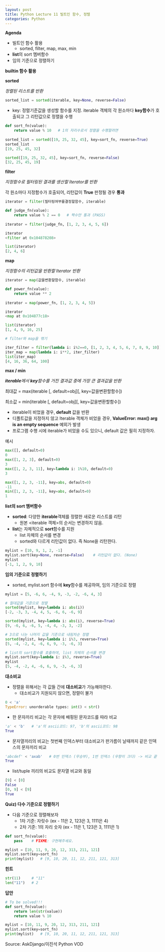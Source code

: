 ```yaml
---
layout: post
title: Python Lecture 11 빌트인 함수, 정렬
categories: Python
---
```


**Agenda**

- 빌트인 함수 활용
    - sorted, filter, map, max, min
- **list**의 sort 멤버함수
- 임의 기준으로 정렬하기

**builtin 함수 활용**

**sorted**

*정렬된 리스트를 반환*

```python
sorted_list = sorted(iterable, key=None, reverse=False)
```
- key: 정렬기준값을 생성할 함수를 지정. iterable 객체의 각 원소마다 **key함수**가 호출되고 그 리턴값으로 정렬을 수행

```python
def sort_fn(value):
    return value % 10	# 1의 자리수로서 정렬을 수행할려면
    
sorted_list = sorted([19, 25, 32, 45], key=sort_fn, reverse=True)
sorted_list
[19, 25, 45, 32]

sorted([19, 25, 32, 45], key=sort_fn, reverse=False)
[32, 25, 45, 19]
```

**filter**

*지정함수로 필터링된 결과를 생산할 Iterator를 반환*

각 원소마다 지정함수가 호출되어, 리턴값이 **True** 판정될 경우 **통과**

```python
iterator = filter(필터링여부를결정할함수, iterable)

def judge_fn(value):
    return value % 2 == 0	# 짝수만 통과 (PASS)
    
iterator = filter(judge_fn, [1, 2, 3, 4, 5, 6])

iterator
<filter at 0x104878208>

list(iterator)
[2, 4, 6]
```

**map**

*지정함수의 리턴값을 반환할 Iterator 반환*

```python
iterator = map(값을변환할함수, iterable)

def power_fn(value):
    return value ** 2
    
iterator = map(power_fn, [1, 2, 3, 4, 5])

iterator
<map at 0x104877c18>

list(iterator)
[1, 4, 9, 16, 25]

# filter와 map을 엮기

iter_filter = filter(lambda i: i%2==0, [1, 2, 3, 4, 5, 6, 7, 8, 9, 10])
iter_map = map(lambda i: i**2, iter_filter)
list(iter_map)
[4, 16, 36, 64, 100]
```

**max / min**

***iterable**에서 **key**함수를 거친 결과값 중에 가장 큰 결과값을 반환*

최대값 = max(iterable [, default=obj][, key=값을변환할함수])

최소값 = min(iterable [, default=obj][, key=값을변환할함수])

- iterable이 비었을 경우, **default** 값을 반환
- 디폴트값을 지정하지 않고 Iterable 객체가 비었을 경우, **ValueError: max() arg is an empty sequence** 예외가 발생
- 프로그램 수행 시에 iterable가 비었을 수도 있으니, default 값은 필히 지정하자.

예시
```python
max([], default=0)
0
max([1, 2, 3], default=0)
3
max([1, 2, 3, 11], key=lambda i: 1%10, default=0)
3

max([1, 2, 3, -11], key=abs, default=0)
-11
min([1, 2, 3, -11], key=abs, default=0)
1
```

**list의 sort 멤버함수**

- **sorted**: 다양한 **iterable**객체를 정렬한 새로운 리스트를 리턴
    - 원본 <iterable 객체>의 순서는 변경하지 않음.
- **list**는 자체적으로 **sort**함수를 지원
    - list 자체의 순서를 변경
    - sorted와 다르게 리턴값이 없다. 즉 None을 리턴한다.

```python
mylist = [10, 9, 1, 2, -1]
mylist.sort(key=None, reverse=False)	# 리턴값이 없다. (None)
mylist
[-1, 1, 2, 9, 10]
```

**임의 기준으로 정렬하기**

- sorted, mylist.sort 함수에 **key**함수를 제공하여, 임의 기준으로 정렬

```python
mylist = [5, -6, 6, -4, 9, -3, -2, -6, 4, 3]

# 절대값을 기준으로 정렬
sorted(mylist, key=lambda i: abs(i))
[-2, -3, 3, -4, 4, 5, -6, 6, -6, 9]

sorted(mylist, key=lambda i: abs(i), reverse=True)
[9, -6, 6, -6, 5, -4, 4, -3, 3, -2]

# 3으로 나눈 나머지 값을 기준으로 내림차순 정렬
sorted(mylist, key=lambda i: i%3, reverse=True)
[5, -4, -2, 4, -6, 6, 9, -3, -6, 3]

# list의 sort함수를 호출하여, list 자체의 순서를 변경
mylist.sort(key=lambda i: i%3, reverse=True)
mylist
[5, -4, -2, 4, -6, 6, 9, -3, -6, 3]
```

**대소비교**

- 정렬을 위해서는 각 값들 간에 **대소비교**가 가능해야한다.
    - 대소비교가 지원되지 않으면, 정렬이 불가

```python
0 < 'a'
TypeError: unorderable types: int() < str()
```

- 한 문자끼리 비교는 각 문자에 배핑된 문자코드를 따라 비교

```python
'a' < 'b'	# 'a'의 ascii코드: 97, 'b'의 ascii코드: 98
True
```

- 문자열끼리의 비교는 첫번째 인덱스부터 대소비교가 판가름이 날때까지 같은 인덱스의 문자끼리 비교

```python
'abcdef' < 'axab'	# 0번 인덱스 (무승부), 1번 인덱스 (우항이 크다) -> 비교 끝
True
```

- list/tuple 끼리의 비교도 문자열 비교와 동일

```python
[9] < [0]
False
[0, 9] < [9]
True
```

**Quiz) 다수 기준으로 정렬하기**

- 다음 기준으로 정렬해보자
    - 1차 기준: 자릿수 (ex - 11은 2, 123은 3, 1111은 4)
    - 2차 기준: 1의 자리 숫자 (ex - 11은 1, 123은 3, 1111은 1)

```python
def sort_fn(value):
    pass	# FIXME: 구현해주세요.

mylist = [10, 11, 9, 20, 12, 313, 211, 121]
mylist.sort(key=sort_fn)
print(mylist)	# [9, 10, 20, 11, 12, 211, 121, 313]
```

**힌트**

```python
str(11)		# "11"
len("11")	# 2
```

**답안**

```python
# To be solved!!!
def sort_fn(value):
    return len(str(value))
    return value % 10

mylist = [10, 11, 9, 20, 12, 313, 211, 121]
mylist.sort(key=sort_fn)
print(mylist)	# [9, 10, 20, 11, 12, 211, 121, 313]
```



Source:  AskDjango/이진석 Python VOD